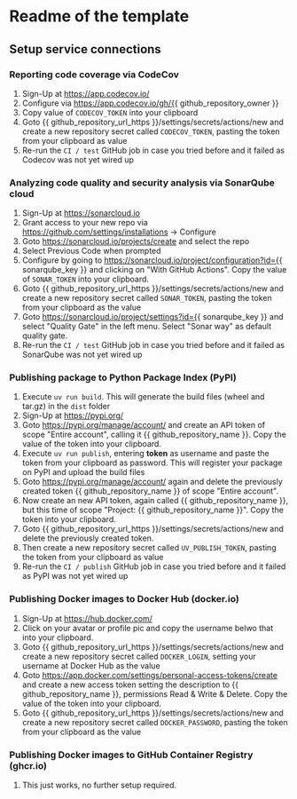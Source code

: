 # Readme of the template

## Setup service connections

### Reporting code coverage via CodeCov

1. Sign-Up at https://app.codecov.io/
2. Configure via https://app.codecov.io/gh/{{ github_repository_owner }}
3. Copy value of `CODECOV_TOKEN` into your clipboard
4. Goto {{ github_repository_url_https }}/settings/secrets/actions/new and create a new repository secret called `CODECOV_TOKEN`, pasting the token from your clipboard as value
5. Re-run the `CI / test` GitHub job in case you tried before and it failed as Codecov was not yet wired up

### Analyzing code quality and security analysis via SonarQube cloud

1. Sign-Up at https://sonarcloud.io
2. Grant access to your new repo via https://github.com/settings/installations -> Configure
3. Goto https://sonarcloud.io/projects/create and select the repo
4. Select Previous Code when prompted
5. Configure by going to https://sonarcloud.io/project/configuration?id={{ sonarqube_key }} and clicking on "With GitHub Actions". Copy the value of `SONAR_TOKEN` into your clipboard.
6. Goto {{ github_repository_url_https }}/settings/secrets/actions/new and create a new repository secret called `SONAR_TOKEN`, pasting the token from your clipboard as the value
7. Goto https://sonarcloud.io/project/settings?id={{ sonarqube_key }} and select "Quality Gate" in the left menu. Select "Sonar way" as default quality gate.
8. Re-run the `CI / test` GitHub job in case you tried before and it failed as SonarQube was not yet wired up

### Publishing package to Python Package Index (PyPI)

1. Execute `uv run build`. This will generate the build files (wheel and tar.gz) in the `dist` folder
2. Sign-Up at https://pypi.org/
3. Goto https://pypi.org/manage/account/ and create an API token of scope "Entire account", calling it {{ github_repository_name }}. Copy the value of the token into your clipboard.
4. Execute `uv run publish`, entering __token__ as username and paste the token from your clipboard as password. This will register your package on PyPI and upload the build files
5. Goto https://pypi.org/manage/account/ again and delete the previously created token {{ github_repository_name }} of scope "Entire account".
6. Now create an new API token, again called {{ github_repository_name }}, but this time of scope "Project: {{ github_repository_name }}". Copy the token into your clipboard.
7. Goto {{ github_repository_url_https }}/settings/secrets/actions/new and delete the previously created token.
8. Then create a new repository secret called `UV_PUBLISH_TOKEN`, pasting the token from your clipboard as value
9. Re-run the `CI / publish` GitHub job in case you tried before and it failed as PyPI was not yet wired up

### Publishing Docker images to Docker Hub (docker.io)

1. Sign-Up at https://hub.docker.com/
2. Click on your avatar or profile pic and copy the username belwo that into your clipboard.
3. Goto {{ github_repository_url_https }}/settings/secrets/actions/new and create a new repository secret called `DOCKER_LOGIN`, setting your username at Docker Hub as the value
4. Goto https://app.docker.com/settings/personal-access-tokens/create and create a new access token setting the description to {{ github_repository_name }}, permissions Read & Write & Delete. Copy the value of the token into your clipboard.
5. Goto {{ github_repository_url_https }}/settings/secrets/actions/new and create a new repository secret called `DOCKER_PASSWORD`, pasting the token from your clipboard as the value

### Publishing Docker images to GitHub Container Registry (ghcr.io)

1. This just works, no further setup required.
